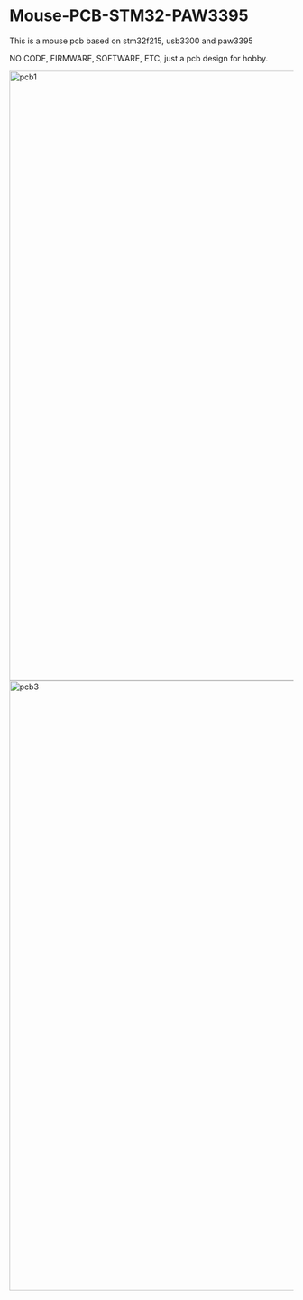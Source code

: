 # Mouse-PCB-STM32-PAW3395
This is a mouse pcb based on stm32f215, usb3300 and paw3395

NO CODE, FIRMWARE, SOFTWARE, ETC, just a pcb design for hobby.

<img width="1920" height="1080" alt="pcb1" src="https://github.com/user-attachments/assets/12e26297-ad1b-4125-8bd7-7966268caa12" />

<img width="1920" height="1080" alt="pcb3" src="https://github.com/user-attachments/assets/aaad1cfa-22b5-4799-928d-9f678fdc9b71" />
